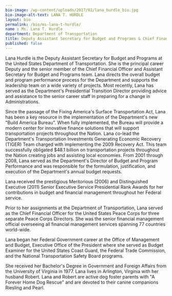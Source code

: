 ```yaml
---
bio-image: /wp-content/uploads/2017/02/lana_hurdle_bio.jpg
bio-image-alt-text: LANA T. HURDLE
layout: bio
permalink: /bio/ms-lana-t-hurdle/
name : Ms. Lana T. Hurdle
department: Department of Transportation
title: Deputy Assistant Secretary for Budget and Programs & Chief Financial Officer
published: false
---
```

   Lana Hurdle is the Deputy Assistant Secretary for Budget and Programs at the United States Department of Transportation.  She is the principal career Deputy and the senior member of the Chief Financial Officer and Assistant Secretary for Budget and Programs team.  Lana directs the overall budget and program performance process for the Department and supports the leadership team on a wide variety of projects.  Most recently, Lana has served as the Department's Presidential Transition Director providing advice and assistance to the senior career staff in preparing for a change in Administrations.
             
   Since the passage of the Fixing America's Surface Transportation Act, Lana has been a key resource in the implementation of the Department's new "Build America Bureau".  When fully implemented, the Bureau will provide a modern center for innovative finance solutions that will support transportation projects throughout the Nation.   Lana co-lead the Department's Transportation Investments Generating Economic Recovery (TIGER) Team charged with implementing the 2009 Recovery Act.   This team successfully obligated $48.1 billion on transportation projects throughout the Nation creating jobs and assisting local economies.  From 2001 through 2008, Lana served as the Department's Director of Budget and Program Performance and was responsible for the formulation, justification, and execution of the Department's annual budget requests.
             
   Lana received the prestigious Meritorious (2006) and Distinguished Executive (2011) Senior Executive Service Presidential Rank Awards for her contributions in budget and financial management throughout her Federal service.
             
   Prior to her assignments at the Department of Transportation, Lana served as the Chief Financial Officer for the United States Peace Corps for three separate Peace Corps Directors.  She was the senior financial management official overseeing all financial management services spanning 77 countries world-wide.
             
   Lana began her Federal Government career at the Office of Management and Budget, Executive Office of the President where she served as Budget Examiner for the United States Coast Guard, the Federal Trade Commission, and the National Transportation Safety Board programs.
             
   She received her Bachelor's Degree in Government and Foreign Affairs from the University of Virginia in 1977.  Lana lives in Arlington, Virginia with her husband Robert.  Lana and Robert are active dog foster parents with "A Forever Home Dog Rescue" and are devoted to their canine companions Riesling and Pearl.

